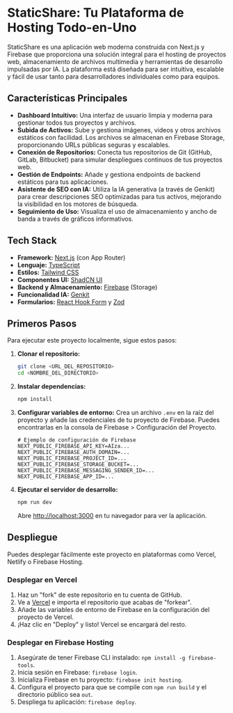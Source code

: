 # StaticShare: Tu Plataforma de Hosting Todo-en-Uno

StaticShare es una aplicación web moderna construida con Next.js y Firebase que proporciona una solución integral para el hosting de proyectos web, almacenamiento de archivos multimedia y herramientas de desarrollo impulsadas por IA. La plataforma está diseñada para ser intuitiva, escalable y fácil de usar tanto para desarrolladores individuales como para equipos.

## Características Principales

- **Dashboard Intuitivo:** Una interfaz de usuario limpia y moderna para gestionar todos tus proyectos y archivos.
- **Subida de Activos:** Sube y gestiona imágenes, videos y otros archivos estáticos con facilidad. Los archivos se almacenan en Firebase Storage, proporcionando URLs públicas seguras y escalables.
- **Conexión de Repositorios:** Conecta tus repositorios de Git (GitHub, GitLab, Bitbucket) para simular despliegues continuos de tus proyectos web.
- **Gestión de Endpoints:** Añade y gestiona endpoints de backend estáticos para tus aplicaciones.
- **Asistente de SEO con IA:** Utiliza la IA generativa (a través de Genkit) para crear descripciones SEO optimizadas para tus activos, mejorando la visibilidad en los motores de búsqueda.
- **Seguimiento de Uso:** Visualiza el uso de almacenamiento y ancho de banda a través de gráficos informativos.

## Tech Stack

- **Framework:** [Next.js](https://nextjs.org/) (con App Router)
- **Lenguaje:** [TypeScript](https://www.typescriptlang.org/)
- **Estilos:** [Tailwind CSS](https://tailwindcss.com/)
- **Componentes UI:** [ShadCN UI](https://ui.shadcn.com/)
- **Backend y Almacenamiento:** [Firebase](https://firebase.google.com/) (Storage)
- **Funcionalidad IA:** [Genkit](https://firebase.google.com/docs/genkit)
- **Formularios:** [React Hook Form](https://react-hook-form.com/) y [Zod](https://zod.dev/)

## Primeros Pasos

Para ejecutar este proyecto localmente, sigue estos pasos:

1.  **Clonar el repositorio:**
    ```bash
    git clone <URL_DEL_REPOSITORIO>
    cd <NOMBRE_DEL_DIRECTORIO>
    ```

2.  **Instalar dependencias:**
    ```bash
    npm install
    ```

3.  **Configurar variables de entorno:**
    Crea un archivo `.env` en la raíz del proyecto y añade las credenciales de tu proyecto de Firebase. Puedes encontrarlas en la consola de Firebase > Configuración del Proyecto.
    ```env
    # Ejemplo de configuración de Firebase
    NEXT_PUBLIC_FIREBASE_API_KEY=AIza...
    NEXT_PUBLIC_FIREBASE_AUTH_DOMAIN=...
    NEXT_PUBLIC_FIREBASE_PROJECT_ID=...
    NEXT_PUBLIC_FIREBASE_STORAGE_BUCKET=...
    NEXT_PUBLIC_FIREBASE_MESSAGING_SENDER_ID=...
    NEXT_PUBLIC_FIREBASE_APP_ID=...
    ```

4.  **Ejecutar el servidor de desarrollo:**
    ```bash
    npm run dev
    ```
    Abre [http://localhost:3000](http://localhost:3000) en tu navegador para ver la aplicación.

## Despliegue

Puedes desplegar fácilmente este proyecto en plataformas como Vercel, Netlify o Firebase Hosting.

### Desplegar en Vercel

1.  Haz un "fork" de este repositorio en tu cuenta de GitHub.
2.  Ve a [Vercel](https://vercel.com/new) e importa el repositorio que acabas de "forkear".
3.  Añade las variables de entorno de Firebase en la configuración del proyecto de Vercel.
4.  ¡Haz clic en "Deploy" y listo! Vercel se encargará del resto.

### Desplegar en Firebase Hosting

1.  Asegúrate de tener Firebase CLI instalado: `npm install -g firebase-tools`.
2.  Inicia sesión en Firebase: `firebase login`.
3.  Inicializa Firebase en tu proyecto: `firebase init hosting`.
4.  Configura el proyecto para que se compile con `npm run build` y el directorio público sea `out`.
5.  Despliega tu aplicación: `firebase deploy`.

